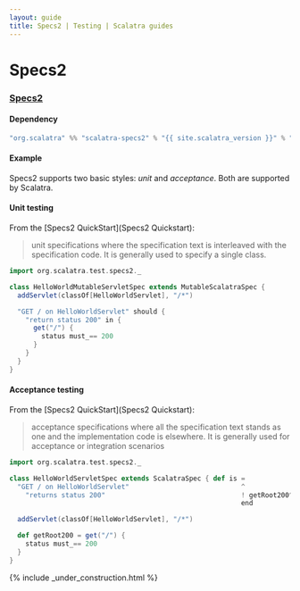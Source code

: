```yaml
---
layout: guide
title: Specs2 | Testing | Scalatra guides
---
```


<div class="page-header">
  <h1>Specs2</h1>
</div>

### [Specs2](http://etorreborre.github.com/specs2/)

#### Dependency

```scala
"org.scalatra" %% "scalatra-specs2" % "{{ site.scalatra_version }}" % "test"
```

#### Example

Specs2 supports two basic styles: *unit* and *acceptance*.
Both are supported by Scalatra.

#### Unit testing

From the [Specs2 QuickStart](Specs2 Quickstart):

> unit specifications where the specification text is interleaved with the
> specification code. It is generally used to specify a single class.

```scala
import org.scalatra.test.specs2._

class HelloWorldMutableServletSpec extends MutableScalatraSpec {
  addServlet(classOf[HelloWorldServlet], "/*")

  "GET / on HelloWorldServlet" should {
    "return status 200" in {
      get("/") {
        status must_== 200
      }
    }
  }
}
```

#### Acceptance testing

From the [Specs2 QuickStart](Specs2 Quickstart):

> acceptance specifications where all the specification text stands as one and
> the implementation code is elsewhere.  It is generally used for acceptance or
> integration scenarios

```scala
import org.scalatra.test.specs2._

class HelloWorldServletSpec extends ScalatraSpec { def is =
  "GET / on HelloWorldServlet"                            ^
    "returns status 200"                                  ! getRoot200^
                                                          end

  addServlet(classOf[HelloWorldServlet], "/*")

  def getRoot200 = get("/") {
    status must_== 200
  }
}
```

{% include _under_construction.html %}